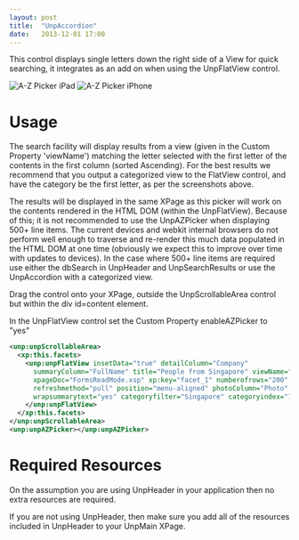 ```yaml
---
layout: post
title:  "UnpAccordion"
date:   2013-12-01 17:00
---
```


This control displays single letters down the right side of a View for quick searching, it integrates as an add on when using the UnpFlatView control.

![A-Z Picker iPad](http://teamstudio.s3.amazonaws.com/images/azpicker-ipad.png)
![A-Z Picker iPhone](http://teamstudio.s3.amazonaws.com/images/azpicker-iphone.png)

# Usage
The search facility will display results from a view (given in the Custom Property 'viewName') matching the letter selected with the first letter of the contents in the first column (sorted Ascending). For the best results we recommend that you output a categorized view to the FlatView control, and have the category be the first letter, as per the screenshots above.

The results will be displayed in the same XPage as this picker will work on the contents rendered in the HTML DOM (within the UnpFlatView). Because of this; it is not recommended to use the UnpAZPicker when displaying 500+ line items. The current devices and webkit internal browsers do not perform well enough to traverse and re-render this much data populated in the HTML DOM at one time (obviously we expect this to improve over time with updates to devices). In the case where 500+ line items are required use either the dbSearch in UnpHeader and UnpSearchResults or use the UnpAccordion with a categorized view.

Drag the control onto your XPage, outside the UnpScrollableArea control but within the div id=content element. 

In the UnpFlatView control set the Custom Property enableAZPicker to "yes"

```xml
<unp:unpScrollableArea>
  <xp:this.facets>
    <unp:unpFlatView insetData="true" detailColumn="Company"
      summaryColumn="FullName" title="People from Singapore" viewName="People By Country Filter"
      xpageDoc="FormsReadMode.xsp" xp:key="facet_1" numberofrows="200"
      refreshmethod="pull" position="menu-aligned" photoColumn="Photo"
      wrapsummarytext="yes" categoryfilter="Singapore" categoryindex="1" enableAZPicker="yes">
    </unp:unpFlatView>
  </xp:this.facets>
</unp:unpScrollableArea>
<unp:unpAZPicker></unp:unpAZPicker>
```

# Required Resources
On the assumption you are using UnpHeader in your application then no extra resources are required.

If you are not using UnpHeader, then make sure you add all of the resources included in UnpHeader to your UnpMain XPage.